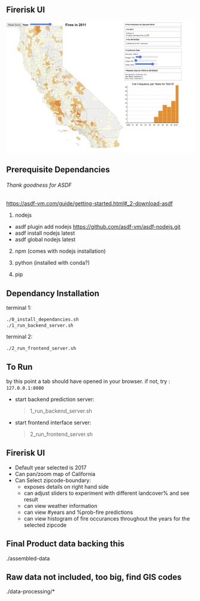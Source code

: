 ## Firerisk UI

![example](example.png "Example")

## Prerequisite Dependancies
###### Thank goodness for ASDF

https://asdf-vm.com/guide/getting-started.html#_2-download-asdf

1) nodejs

- asdf plugin add nodejs https://github.com/asdf-vm/asdf-nodejs.git
- asdf install nodejs latest
- asdf global nodejs latest

2) npm (comes with nodejs installation)

3) python (installed with conda?)

4) pip


## Dependancy Installation

terminal 1:
```
./0_install_dependancies.sh
./1_run_backend_server.sh
```

terminal 2:
```
./2_run_frontend_server.sh
```

## To Run

by this point a tab should have opened in your browser. if not, try : `127.0.0.1:8080`

- start backend prediction server:
    > 1_run_backend_server.sh
- start frontend interface server:
    > 2_run_frontend_server.sh

## Firerisk UI
- Default year selected is 2017
- Can pan/zoom map of California
- Can Select zipcode-boundary:
  + exposes details on right hand side
  + can adjust sliders to experiment with 
    different landcover% and see result
  + can view weather information
  + can view #years and %prob-fire predictions
  + can view histogram of fire occurances
    throughout the years for the selected zipcode

## Final Product data backing this
./assembled-data

## Raw data not included, too big, find GIS codes
./data-processing/*

